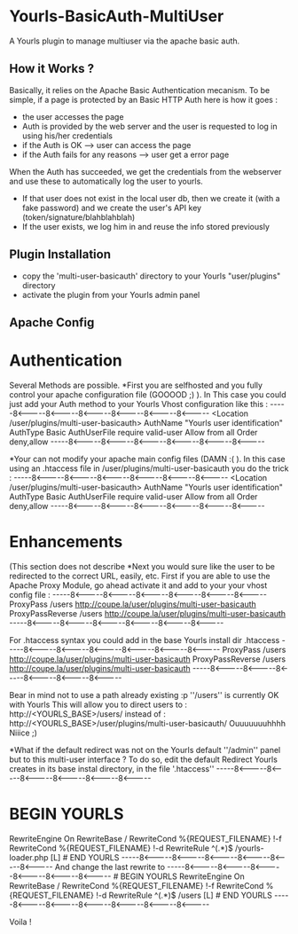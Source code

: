 Yourls-BasicAuth-MultiUser
==========================

A Yourls plugin to manage multiuser via the apache basic auth.

How it Works ?
--------------
Basically, it relies on the Apache Basic Authentication mecanism.
To be simple, if a page is protected by an Basic HTTP Auth here is how it goes :
* the user accesses the page
* Auth is provided by the web server and the user is requested to log in using his/her credentials
* if the Auth is OK --> user can access the page
* if the Auth fails for any reasons --> user get a error page

When the Auth has succeeded, we get the credentials from the webserver and use these to automatically log the user to yourls.
* If that user does not exist in the local user db, then we create it (with a fake password) and we create the user's API key (token/signature/blahblahblah)
* If the user exists, we log him in and reuse the info stored previously

Plugin Installation
-------------------

* copy the 'multi-user-basicauth' directory to your Yourls "user/plugins" directory
* activate the plugin from your Yourls admin panel


Apache Config
-------------

Authentication
==============

Several Methods are possible.
*First you are selfhosted and you fully control your apache configuration file (GOOOOD ;) ).
In This case you could just add your Auth method to your Yourls Vhost configuration like this :
    -----8<-----8<-----8<-----8<-----8<-----8<-----
    <Location /user/plugins/multi-user-basicauth>
            AuthName "Yourls user identification"
            AuthType Basic
            AuthUserFile <path to your htpasswd file>
            require valid-user
            Allow from all
            Order deny,allow
    </Location>
    -----8<-----8<-----8<-----8<-----8<-----8<-----

*Your can not modify your apache main config files (DAMN :( ).
In this case using an .htaccess file in /user/plugins/multi-user-basicauth you do the trick :
    -----8<-----8<-----8<-----8<-----8<-----8<-----
    <Location /user/plugins/multi-user-basicauth>
            AuthName "Yourls user identification"
            AuthType Basic
            AuthUserFile <path to your htpasswd file>
            require valid-user
            Allow from all
            Order deny,allow
    </Location>
    -----8<-----8<-----8<-----8<-----8<-----8<-----

Enhancements
============
(This section does not describe 
*Next you would sure like the user to be redirected to the correct URL, easily, etc.
First if you are able to use the Apache Proxy Module, go ahead activate it and add to your your vhost config file :
-----8<-----8<-----8<-----8<-----8<-----8<-----
	   ProxyPass /users http://coupe.la/user/plugins/multi-user-basicauth
	   ProxyPassReverse /users http://coupe.la/user/plugins/multi-user-basicauth
-----8<-----8<-----8<-----8<-----8<-----8<-----

For .htaccess syntax you could add in the base Yourls install dir .htaccess
-----8<-----8<-----8<-----8<-----8<-----8<-----
	<IfModule mod_proxy.c>
	   ProxyPass /users http://coupe.la/user/plugins/multi-user-basicauth
	   ProxyPassReverse /users http://coupe.la/user/plugins/multi-user-basicauth
	</IfModule>
-----8<-----8<-----8<-----8<-----8<-----8<-----

Bear in mind not to use a path already existing :p ''/users'' is currently OK with Yourls
This will allow you to direct users to :
http://<YOURLS_BASE>/users/
instead of :
http://<YOURLS_BASE>/user/plugins/multi-user-basicauth/
Ouuuuuuuhhhh Niiice ;)

*What if the default redirect was not on the Yourls default ''/admin'' panel but to this multi-user interface ?
To do so, edit the default Redirect Yourls creates in its base instal directory, in the file '.htaccess''
-----8<-----8<-----8<-----8<-----8<-----8<-----
# BEGIN YOURLS
<IfModule mod_rewrite.c>
RewriteEngine On
RewriteBase /
RewriteCond %{REQUEST_FILENAME} !-f
RewriteCond %{REQUEST_FILENAME} !-d
RewriteRule ^(.*)$ /yourls-loader.php [L]
</IfModule>
# END YOURLS
-----8<-----8<-----8<-----8<-----8<-----8<-----
And change the last rewrite to
-----8<-----8<-----8<-----8<-----8<-----8<-----
# BEGIN YOURLS
<IfModule mod_rewrite.c>
RewriteEngine On
RewriteBase /
RewriteCond %{REQUEST_FILENAME} !-f
RewriteCond %{REQUEST_FILENAME} !-d
RewriteRule ^(.*)$ /users [L]
</IfModule>
# END YOURLS
-----8<-----8<-----8<-----8<-----8<-----8<-----

Voila !
